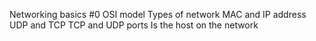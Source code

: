 Networking basics #0
OSI model
Types of network
MAC and IP address
UDP and TCP
TCP and UDP ports
Is the host on the network
